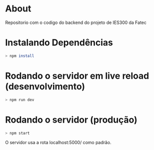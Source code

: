 # About

Repositorio com o codigo do backend do projeto de IES300 da Fatec

# Instalando Dependências
```sh
> npm install
```

# Rodando o servidor em live reload (desenvolvimento)

```sh
> npm run dev
```

# Rodando o servidor (produção)

```sh
> npm start
```


O servidor usa a rota localhost:5000/ como padrão.
